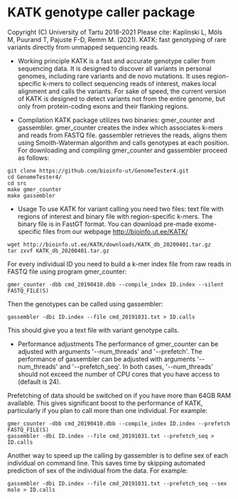# KATK genotype caller package
Copyright (C) University of Tartu 2018-2021
Please cite: Kaplinski L, Möls M, Puurand T, Pajuste F-D, Remm M. (2021). KATK: fast genotyping of rare variants directly from unmapped sequencing reads.

* Working principle
KATK is a fast and accurate genotype caller from sequencing data. It is designed to discover all variants in personal genomes, including rare variants and de novo mutations. It uses region-specific k-mers to collect sequencing reads of interest, makes local alignment and calls the variants. For sake of speed, the current version of KATK is designed to detect variants not from the entire genome, but only from protein-coding exons and their flanking regions.

* Compilation
KATK package utilizes two binaries: gmer_counter and gassembler. gmer_counter creates the index which associates k-mers and reads from FASTQ file. gassembler retrieves the reads, aligns them using Smoith-Waterman algorithm and calls genotypes at each position. For downloading and compiling gmer_counter and gassembler proceed as follows:

```
git clone https://github.com/bioinfo-ut/GenomeTester4.git
cd GenomeTester4/
cd src
make gmer_counter
make gassembler
```

* Usage
To use KATK for variant calling you need two files: text file with regions of interest and binary file with region-specific k-mers. The binary file is in FastGT format.
You can download pre-made exome-specific files from our webpage http://bioinfo.ut.ee/KATK/

```
wget http://bioinfo.ut.ee/KATK/downloads/KATK_db_20200401.tar.gz
tar zxvf KATK_db_20200401.tar.gz
```

For every individual ID you need to build a k-mer index file from raw reads in FASTQ file using program gmer_counter:
```
gmer_counter -dbb cmd_20190410.dbb --compile_index ID.index --silent FASTQ_FILE(S)
```

Then the genotypes can be called using gassembler:
```
gassembler -dbi ID.index --file cmd_20191031.txt > ID.calls
```
This should give you a text file with variant genotype calls.


* Performance adjustments
The performance of gmer_counter can be adjusted with arguments '--num_threads' and '--prefetch'.
The performance of gassembler can be adjusted with arguments '--num_threads' and '--prefetch_seq'.
In both cases, '--num_threads' should not exceed the number of CPU cores that you have access to (default is 24).

Prefetching of data should be switched on if you have more than 64GB RAM available. This gives significant boost to the performance of KATK, particularly if you plan to call more than one individual.
For example:
```
gmer_counter -dbb cmd_20190410.dbb --compile_index ID.index --prefetch FASTQ_FILE(S)
gassembler -dbi ID.index --file cmd_20191031.txt --prefetch_seq > ID.calls
```
Another way to speed up the calling by gassembler is to define sex of each individual on command line.
This saves time by skipping automated prediction of sex of the individual from the data.
For example:
```
gassembler -dbi ID.index --file cmd_20191031.txt --prefetch_seq --sex male > ID.calls
```
